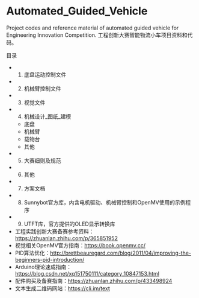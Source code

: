# Automated_Guided_Vehicle
Project codes and reference material of automated guided vehicle for Engineering Innovation Competition. 工程创新大赛智能物流小车项目资料和代码。

目录
- 1. 底盘运动控制文件
- 2. 机械臂控制文件
- 3. 视觉文件
- 4. 机械设计_图纸_建模
  - 底盘
  - 机械臂
  - 载物台
  - 其他 
- 5. 大赛细则及规范
- 6. 其他
- 7. 方案文档
- 8. Sunnybot官方库，内含电机驱动、机械臂控制和OpenMV使用的示例程序
- 9. UTFT库，官方提供的OLED显示转换库
- 工程实践创新大赛备赛参考资料：https://zhuanlan.zhihu.com/p/365851952
- 视觉相关OpenMV官方指南：https://book.openmv.cc/
- PID算法优化：http://brettbeauregard.com/blog/2011/04/improving-the-beginners-pid-introduction/
- Arduino理论速成指南：https://blog.csdn.net/xq151750111/category_10847153.html
- 配件购买及备赛指南：https://zhuanlan.zhihu.com/p/433498924
- 文本生成二维码网站：https://cli.im/text
